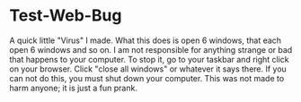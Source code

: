 # Test-Web-Bug
A quick little "Virus" I made.
What this does is open 6 windows, that each open 6 windows and so on.
I am not responsible for anything strange or bad that happens to your computer.
To stop it, go to your taskbar and right click on your browser. Click "close all windows" or whatever it says there. If you can not do this, you must shut down your computer.
This was not made to harm anyone; it is just a fun prank.
